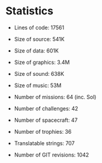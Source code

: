 # Statistics

* Lines of code: 17561
* Size of source: 541K
* Size of data: 601K
* Size of graphics: 3.4M
* Size of sound: 638K
* Size of music: 53M

* Number of missions: 64 (inc. Sol)
* Number of challenges: 42
* Number of spacecraft: 47
* Number of trophies: 36

* Translatable strings: 707

* Number of GIT revisions: 1042

